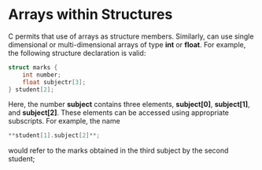 # Arrays within Structures

C permits that use of arrays as structure members. Similarly, can use single dimensional or multi-dimensional arrays of type **int** or **float**. For example, the following structure declaration is valid:

```c
struct marks {
    int number;
    float subjectr[3];
} student[2];
```

Here, the number **subject** contains three elements, **subject[0]**, **subject[1]**, and **subject[2]**. These elements can be accessed using appropriate subscripts. For example, the name 

```c 
**student[1].subject[2]**; 
```

would refer to the marks obtained in the third subject by the second student;